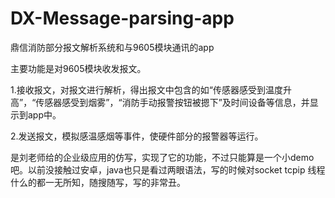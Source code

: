 # DX-Message-parsing-app
鼎信消防部分报文解析系统和与9605模块通讯的app

主要功能是对9605模块收发报文。

1.接收报文，对报文进行解析，得出报文中包含的如“传感器感受到温度升高”，“传感器感受到烟雾”，“消防手动报警按钮被摁下”及时间设备等信息，并显示到app中。

2.发送报文，模拟感温感烟等事件，使硬件部分的报警器等运行。

是刘老师给的企业级应用的仿写，实现了它的功能，不过只能算是一个小demo吧。以前没接触过安卓，java也只是看过两眼语法，写的时候对socket tcpip 线程什么的都一无所知，随搜随写，写的非常丑。
